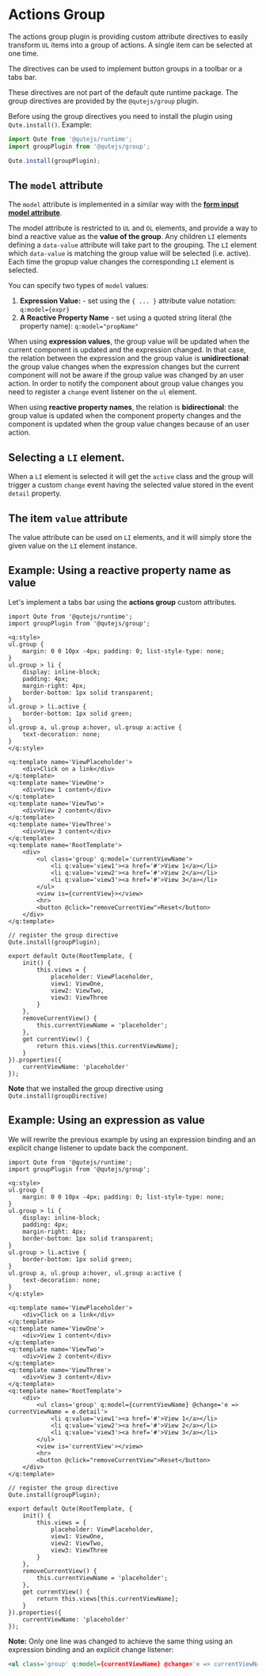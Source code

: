 # Actions Group

The actions group plugin is providing custom attribute directives to easily transform `UL` items into a group of actions. A single item can be selected at one time.

The directives can be used to implement button groups in a toolbar or a tabs bar.

These directives are not part of the default qute runtime package. The group directives are provided by the `@qutejs/group` plugin.

Before using the group directives you need to install the plugin using `Qute.install()`. Example:

```javascript
import Qute from '@qutejs/runtime';
import groupPlugin from '@qutejs/group';

Qute.install(groupPlugin);
```

## The `model` attribute

The `model` attribute is implemented in a similar way with the **[form input model attribute](#/plugins/form)**.

The model attribute is restricted to `UL` and `OL` elements, and provide a way to bind a reactive value as the **value of the group**. Any children `LI` elements defining a `data-value` attribute will take part to the grouping. The `LI` element which `data-value` is matching the group value will be selected (i.e. active). Each time the gropup value changes the corresponding `LI` element is selected.

You can specify two types of `model` values:

1. **Expression Value:** - set using the `{ ... }` attribute value notation: `q:model={expr}`
2. **A Reactive Property Name** - set using a quoted string literal (the property name): `q:model="propName"`

When using **expression values**, the group value will be updated when the current component is updated and the expression changed. In that case, the relation between the expression and the group value is **unidirectional**: the group value changes when the expression changes but the current component will not be aware if the group value was changed by an user action.
In order to notify the component about group value changes you need to register a `change` event listener on the `ul` element.

When using **reactive property names**, the relation is **bidirectional**: the group value is updated when the component property changes and the component is updated when the group value changes because of an user action.

## Selecting a `LI` element.

When a `LI` element is selected it will get the `active` class and the group will trigger a custom `change` event having the selected value stored in the event `detail` property.

## The item `value` attribute

The value attribute can be used on `LI` elements, and it will simply store the given value on the `LI` element instance.

## Example: Using a reactive property name as value

Let's implement a tabs bar using the **actions group** custom attributes.

```jsq
import Qute from '@qutejs/runtime';
import groupPlugin from '@qutejs/group';

<q:style>
ul.group {
    margin: 0 0 10px -4px; padding: 0; list-style-type: none;
}
ul.group > li {
    display: inline-block;
    padding: 4px;
    margin-right: 4px;
    border-bottom: 1px solid transparent;
}
ul.group > li.active {
    border-bottom: 1px solid green;
}
ul.group a, ul.group a:hover, ul.group a:active {
    text-decoration: none;
}
</q:style>

<q:template name='ViewPlaceholder'>
    <div>Click on a link</div>
</q:template>
<q:template name='ViewOne'>
    <div>View 1 content</div>
</q:template>
<q:template name='ViewTwo'>
    <div>View 2 content</div>
</q:template>
<q:template name='ViewThree'>
    <div>View 3 content</div>
</q:template>
<q:template name='RootTemplate'>
	<div>
		<ul class='group' q:model='currentViewName'>
			<li q:value='view1'><a href='#'>View 1</a></li>
			<li q:value='view2'><a href='#'>View 2</a></li>
			<li q:value='view3'><a href='#'>View 3</a></li>
		</ul>
		<view is={currentView}></view>
		<hr>
		<button @click="removeCurrentView">Reset</button>
	</div>
</q:template>

// register the group directive
Qute.install(groupPlugin);

export default Qute(RootTemplate, {
	init() {
        this.views = {
            placeholder: ViewPlaceholder,
            view1: ViewOne,
            view2: ViewTwo,
            view3: ViewThree
        }
	},
    removeCurrentView() {
        this.currentViewName = 'placeholder';
    },
    get currentView() {
        return this.views[this.currentViewName];
    }
}).properties({
	currentViewName: 'placeholder'
});
```

**Note** that we installed the group directive using `Qute.install(groupDirective)`

## Example: Using an expression as value

We will rewrite the previous example by using an expression binding and an explicit change listener to update back the component.

```jsq
import Qute from '@qutejs/runtime';
import groupPlugin from '@qutejs/group';

<q:style>
ul.group {
    margin: 0 0 10px -4px; padding: 0; list-style-type: none;
}
ul.group > li {
    display: inline-block;
    padding: 4px;
    margin-right: 4px;
    border-bottom: 1px solid transparent;
}
ul.group > li.active {
    border-bottom: 1px solid green;
}
ul.group a, ul.group a:hover, ul.group a:active {
    text-decoration: none;
}
</q:style>

<q:template name='ViewPlaceholder'>
    <div>Click on a link</div>
</q:template>
<q:template name='ViewOne'>
    <div>View 1 content</div>
</q:template>
<q:template name='ViewTwo'>
    <div>View 2 content</div>
</q:template>
<q:template name='ViewThree'>
    <div>View 3 content</div>
</q:template>
<q:template name='RootTemplate'>
	<div>
		<ul class='group' q:model={currentViewName} @change='e => currentViewName = e.detail'>
			<li q:value='view1'><a href='#'>View 1</a></li>
			<li q:value='view2'><a href='#'>View 2</a></li>
			<li q:value='view3'><a href='#'>View 3</a></li>
		</ul>
		<view is='currentView'></view>
		<hr>
		<button @click="removeCurrentView">Reset</button>
	</div>
</q:template>

// register the group directive
Qute.install(groupPlugin);

export default Qute(RootTemplate, {
	init() {
        this.views = {
            placeholder: ViewPlaceholder,
            view1: ViewOne,
            view2: ViewTwo,
            view3: ViewThree
        }
	},
    removeCurrentView() {
        this.currentViewName = 'placeholder';
    },
    get currentView() {
        return this.views[this.currentViewName];
    }
}).properties({
    currentViewName: 'placeholder'
});
```

**Note:** Only one line was changed to achieve the same thing using an expression binding and an explicit change listener:

```xml
<ul class='group' q:model={currentViewName} @change='e => currentViewName = e.detail'>
```

